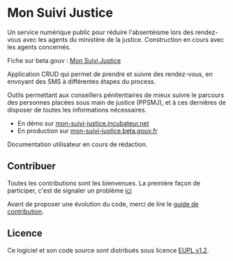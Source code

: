 # Mon Suivi Justice

Un service numérique public pour réduire l'absentéisme lors des rendez-vous avec les agents du ministère de la justice. Construction en cours avec les agents concernés.

Fiche sur beta.gouv : [Mon Suivi Justice](https://beta.gouv.fr/startups/justif.html)

Application CRUD qui permet de prendre et suivre des rendez-vous, en envoyant des SMS à différentes étapes du process.

Outils permettant aux conseillers pénitentiaires de mieux suivre le parcours des personnes placées sous main de justice (PPSMJ), et à ces dernières de disposer de toutes les informations nécessaires.

- En démo sur [mon-suivi-justice.incubateur.net](https://www.mon-suivi-justice.incubateur.net)
- En production sur [mon-suivi-justice.beta.gouv.fr](https://www.mon-suivi-justice.beta.gouv.fr)

Documentation utilisateur en cours de rédaction.

## Contribuer

Toutes les contributions sont les bienvenues. La première façon de participer, c'est de signaler un problème [ici](https://github.com/betagouv/mon-suivi-justice/issues)

Avant de proposer une évolution du code, merci de lire le [guide de contribution](CONTRIBUTING.md).

## Licence

Ce logiciel et son code source sont distribués sous licence [EUPL v1.2](https://choosealicense.com/licenses/eupl-1.2/).
